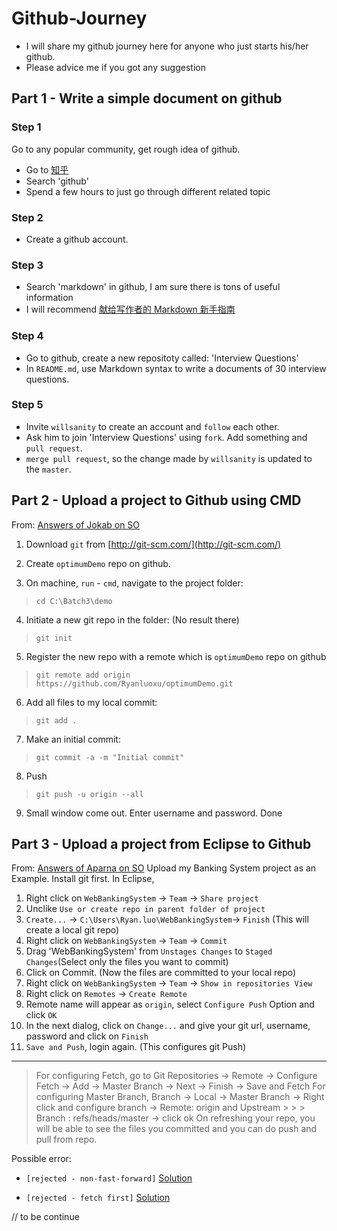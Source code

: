 # Github-Journey

- I will share my github journey here for anyone who just starts his/her github.
- Please advice me if you got any suggestion

## Part 1 - Write a simple document on github
### Step 1
Go to any popular community, get rough idea of github.
- Go to [知乎](http://www.zhihu.com)
- Search 'github'
- Spend a few hours to just go through different related topic

### Step 2
- Create a github account.

### Step 3
- Search 'markdown' in github, I am sure there is tons of useful information
- I will recommend [献给写作者的 Markdown 新手指南](http://www.jianshu.com/p/q81RER)

### Step 4
- Go to github, create a new repositoty called: 'Interview Questions'
- In `README.md`, use Markdown syntax to write a documents of 30 interview questions.

### Step 5
- Invite `willsanity` to create an account and `follow` each other.
- Ask him to join 'Interview Questions' using `fork`. Add something and `pull request`. 
- `merge pull request`, so the change made by `willsanity` is updated to the `master`.

## Part 2 - Upload a project to Github using CMD
From: [Answers of Jokab on SO](https://stackoverflow.com/questions/17552457/how-do-i-upload-eclipse-projects-to-github)
1. Download `git` from [http://git-scm.com/](http://git-scm.com/)

2. Create `optimumDemo` repo on github.

3. On machine, `run` - `cmd`, navigate to the project folder: 
> `cd C:\Batch3\demo`

4. Initiate a new git repo in the folder: (No result there)
> `git init` 

5. Register the new repo with a remote which is `optimumDemo` repo on github
> `git remote add origin https://github.com/Ryanluoxu/optimumDemo.git`

6. Add all files to my local commit:
> `git add .`

7. Make an initial commit:
> `git commit -a -m "Initial commit"`

8. Push
> `git push -u origin --all`

9. Small window come out. Enter username and password. Done

## Part 3 - Upload a project from Eclipse to Github
From: [Answers of Aparna on SO](https://stackoverflow.com/questions/17552457/how-do-i-upload-eclipse-projects-to-github)
Upload my Banking System project as an Example. Install git first.
In Eclipse, 
1. Right click on `WebBankingSystem` -> `Team` -> `Share project`
2. Unclike `Use or create repo in parent folder of project`
3. `Create...` -> `C:\Users\Ryan.luo\WebBankingSystem`-> `Finish` (This will create a local git repo)
4. Right click on `WebBankingSystem` -> `Team` -> `Commit`
5. Drag 'WebBankingSystem' from `Unstages Changes` to `Staged Changes`(Select only the files you want to commit)
6. Click on Commit. (Now the files are committed to your local repo)
7. Right click on `WebBankingSystem` -> `Team` -> `Show in repositories View`
8. Right click on `Remotes` -> `Create Remote`
9. Remote name will appear as `origin`, select `Configure Push` Option and click `OK`
10. In the next dialog, click on `Change...` and give your git url, username, password and click on `Finish`
11. `Save and Push`, login again. (This configures git Push)

***
> For configuring Fetch, go to Git Repositories -> Remote -> Configure Fetch -> Add -> Master Branch -> Next -> Finish -> Save and Fetch
> For configuring Master Branch, Branch -> Local -> Master Branch -> Right click and configure branch -> Remote: origin and Upstream > > > Branch : refs/heads/master -> click ok
> On refreshing your repo, you will be able to see the files you committed and you can do push and pull from repo.

Possible error:
- `[rejected - non-fast-forward]` [Solution](https://help.github.com/articles/dealing-with-non-fast-forward-errors/)
  
- `[rejected - fetch first]` [Solution](https://stackoverflow.com/questions/28429819/rejected-master-master-fetch-first)

// to be continue

